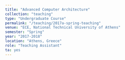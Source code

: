 ```yaml
---
title: "Advanced Computer Architecture"
collection: "teaching"
type: "Undergraduate Course"
permalink: "/teaching/2017a-spring-teaching"
venue: "ECE, National Technical University of Athens"
semester: "Spring"
year: "2017-2018"
location: "Athens, Greece"
role: "Teaching Assistant"
ta: yes
---
```

